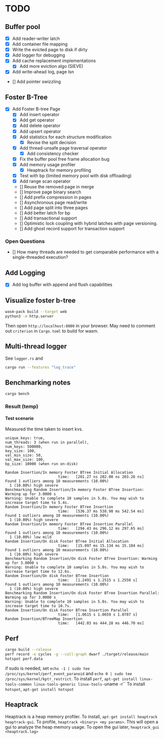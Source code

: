 # TODO

## Buffer pool

* [x] Add reader-writer latch
* [x] Add container file mapping
* [x] Write the evicted page to disk if dirty
* [x] Add logger for debugging
* [x] Add cache replacement implementations
  * [x] Add more eviction algo (SIEVE)
* [x] Add write-ahead log, page lsn
* [] Add pointer swizzling

## Foster B-Tree

* [x] Add Foster B-tree Page
  * [x] Add insert operator
  * [x] Add get operator
  * [x] Add delete operator
  * [x] Add upsert operator
  * [x] Add statistics for each structure modification
    * [x] Revise the split decision
  * [x] Add thread-unsafe page traversal operator
    * [x] Add consistency checker
  * [x] Fix the buffer pool free frame allocation bug
  * [x] Add memory usage profiler
    * [x] Heaptrack for memory profiling
  * [x] Test with bp (limited memory pool with disk offloading)
  * [x] Add range scan operator
  * [] Reuse the removed page in merge
  * [] Improve page binary search
  * [] Add prefix compression in pages
  * [] Asynchronous page read/write
  * [] Add page split into three pages
  * [] Add better latch for bp
  * [] Add transactional support
  * [] Optimistic lock coupling with hybrid latches with page versioning.
  * [] Add ghost record support for transaction support

### Open Questions

* [] How many threads are needed to get comparable performance with a single-threaded execution?

## Add Logging

* [x] Add log buffer with append and flush capabilities

## Visualize foster b-tree

```sh
wasm-pack build --target web
python3 -m http.server
```

Then open `http://localhost:8000` in your browser.
May need to comment out `criterion` in `Cargo.toml` to build for wasm.

## Multi-thread logger

See `logger.rs` and

```sh
cargo run --features "log_trace"
```

## Benchmarking notes

```sh
cargo bench
```

### Result (temp)

#### Test scenario

Measured the time taken to insert kvs.

```text
unique_keys: true,
num_threads: 3 (when run in parallel),
num_keys: 500000,
key_size: 100,
val_min_size: 50,
val_max_size: 100,
bp_size: 10000 (when run on-disk)
```

```text
Random Insertion/In memory Foster BTree Initial Allocation
                        time:   [201.27 ns 202.00 ns 203.26 ns]
Found 1 outliers among 10 measurements (10.00%)
  1 (10.00%) high severe
Benchmarking Random Insertion/In memory Foster BTree Insertion: Warming up for 3.0000 s
Warning: Unable to complete 10 samples in 5.0s. You may wish to increase target time to 5.4s.
Random Insertion/In memory Foster BTree Insertion
                        time:   [536.37 ms 538.98 ms 542.54 ms]
Found 1 outliers among 10 measurements (10.00%)
  1 (10.00%) high severe
Random Insertion/In memory Foster BTree Insertion Parallel
                        time:   [294.43 ms 296.12 ms 297.65 ms]
Found 1 outliers among 10 measurements (10.00%)
  1 (10.00%) low mild
Random Insertion/On disk Foster BTree Initial Allocation
                        time:   [15.097 ms 15.134 ms 15.184 ms]
Found 1 outliers among 10 measurements (10.00%)
  1 (10.00%) high severe
Benchmarking Random Insertion/On disk Foster BTree Insertion: Warming up for 3.0000 s
Warning: Unable to complete 10 samples in 5.0s. You may wish to increase target time to 12.6s.
Random Insertion/On disk Foster BTree Insertion
                        time:   [1.2491 s 1.2515 s 1.2550 s]
Found 1 outliers among 10 measurements (10.00%)
  1 (10.00%) high severe
Benchmarking Random Insertion/On disk Foster BTree Insertion Parallel: Warming up for 3.0000 s
Warning: Unable to complete 10 samples in 5.0s. You may wish to increase target time to 10.7s.
Random Insertion/On disk Foster BTree Insertion Parallel
                        time:   [1.0615 s 1.0659 s 1.0707 s]
Random Insertion/BTreeMap Insertion
                        time:   [442.03 ms 444.28 ms 446.70 ms]
```

## Perf

```sh
cargo build --release
perf record -e cycles -g --call-graph dwarf ./target/release/main 
hotspot perf.data
```

if sudo is needed, set `echo -1 | sudo tee /proc/sys/kernel/perf_event_paranoid` and `echo 0 | sudo tee /proc/sys/kernel/kptr_restrict`.
To install `perf`, `apt-get install linux-tools-common linux-tools-generic linux-tools-`uname -r``
To install `hotspot`, `apt-get install hotspot`

## Heaptrack

Heaptrack is a heap memory profiler. To install, `apt-get install heaptrack heaptrack-gui`.
To profile, `heaptrack <binary> <my params>`. This will open a gui to analyze the heap memory usage.
To open the gui later, `heaptrack_gui <heaptrack.log>`
